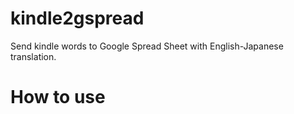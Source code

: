 # kindle2gspread
Send kindle words to Google Spread Sheet with English-Japanese translation.

# How to use
